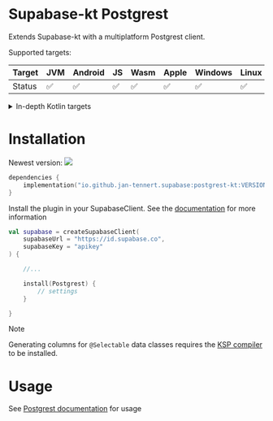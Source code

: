 # Supabase-kt Postgrest

Extends Supabase-kt with a multiplatform Postgrest client.

Supported targets:

| Target | **JVM** | **Android** | **JS** | **Wasm** | **Apple** | **Windows** | **Linux** |
|--------|---------|-------------|--------|----------|-----------|-------------|-----------|
| Status | ✅       | ✅           | ✅      | ✅        | ✅         | ✅           | ✅         |

<details>

<summary>In-depth Kotlin targets</summary>

**JS**: Browser, NodeJS

**Wasm**: wasm-js

**Apple:**

- iOS: iosArm64, iosSimulatorArm64, iosX64

- tvOS: tvosArm64, tvosX64, tvosSimulatorArm64

- watchOS: watchosArm64, watchosX64, watchosSimulatorArm64

- MacOS: macosX64, macosArm64

**Windows**: mingwX64

**Linux**: linuxX64

</details>

# Installation

Newest version: [![](https://img.shields.io/github/release/supabase-community/supabase-kt?label=)](https://github.com/supabase-community/supabase-kt/releases)

```kotlin
dependencies {
    implementation("io.github.jan-tennert.supabase:postgrest-kt:VERSION")
}
```

Install the plugin in your SupabaseClient. See the [documentation](https://supabase.com/docs/reference/kotlin/initializing) for more information

```kotlin
val supabase = createSupabaseClient(
    supabaseUrl = "https://id.supabase.co",
    supabaseKey = "apikey"
) {

    //...

    install(Postgrest) {
        // settings
    }

}
```

> [!NOTE]
> Generating columns for `@Selectable` data classes requires the [KSP compiler](/KSP) to be installed.

# Usage

See [Postgrest documentation](https://supabase.com/docs/reference/kotlin/select) for usage
